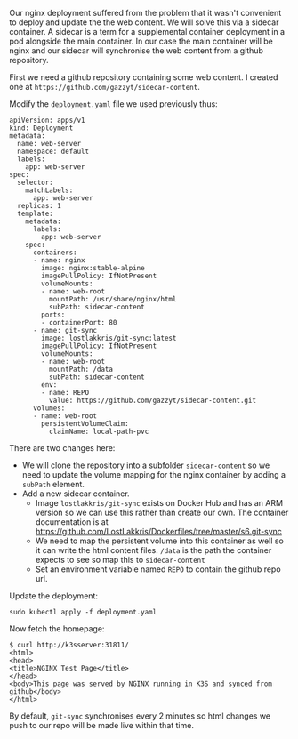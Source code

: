 Our nginx deployment suffered from the problem that it wasn't convenient to deploy and update the the web content. We will solve this via a sidecar container. A sidecar is a term for a supplemental container deployment in a pod alongside the main container. In our case the main container will be nginx and our sidecar will synchronise the web content from a github repository.

First we need a github repository containing some web content. I created one at `https://github.com/gazzyt/sidecar-content`.

Modify the `deployment.yaml` file we used previously thus:

```
apiVersion: apps/v1
kind: Deployment
metadata:
  name: web-server
  namespace: default
  labels:
    app: web-server
spec:
  selector:
    matchLabels:
      app: web-server
  replicas: 1
  template:
    metadata:
      labels:
        app: web-server
    spec:
      containers:
      - name: nginx
        image: nginx:stable-alpine
        imagePullPolicy: IfNotPresent
        volumeMounts:
        - name: web-root
          mountPath: /usr/share/nginx/html
          subPath: sidecar-content
        ports:
        - containerPort: 80
      - name: git-sync
        image: lostlakkris/git-sync:latest
        imagePullPolicy: IfNotPresent
        volumeMounts:
        - name: web-root
          mountPath: /data
          subPath: sidecar-content
        env:
        - name: REPO
          value: https://github.com/gazzyt/sidecar-content.git
      volumes:
      - name: web-root
        persistentVolumeClaim:
          claimName: local-path-pvc
```

There are two changes here:

* We will clone the repository into a subfolder `sidecar-content` so we need to update the volume mapping for the nginx container by adding a `subPath` element.
* Add a new sidecar container.
  * Image `lostlakkris/git-sync` exists on Docker Hub and has an ARM version so we can use this rather than create our own. The container documentation is at https://github.com/LostLakkris/Dockerfiles/tree/master/s6.git-sync
  * We need to map the persistent volume into this container as well so it can write the html content files. `/data` is the path the container expects to see so map this to `sidecar-content`
  * Set an environment variable named `REPO` to contain the github repo url.

Update the deployment:
```
sudo kubectl apply -f deployment.yaml
```

Now fetch the homepage:
```
$ curl http://k3sserver:31811/
<html>
<head>
<title>NGINX Test Page</title>
</head>
<body>This page was served by NGINX running in K3S and synced from github</body>
</html>
```

By default, `git-sync` synchronises every 2 minutes so html changes we push to our repo will be made live within that time.